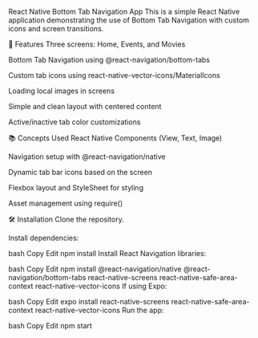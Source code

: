  React Native Bottom Tab Navigation App
This is a simple React Native application demonstrating the use of Bottom Tab Navigation with custom icons and screen transitions.

🚀 Features
Three screens: Home, Events, and Movies

Bottom Tab Navigation using @react-navigation/bottom-tabs

Custom tab icons using react-native-vector-icons/MaterialIcons

Loading local images in screens

Simple and clean layout with centered content

Active/inactive tab color customizations

📚 Concepts Used
React Native Components (View, Text, Image)

Navigation setup with @react-navigation/native

Dynamic tab bar icons based on the screen

Flexbox layout and StyleSheet for styling

Asset management using require()

🛠️ Installation
Clone the repository.

Install dependencies:

bash
Copy
Edit
npm install
Install React Navigation libraries:

bash
Copy
Edit
npm install @react-navigation/native @react-navigation/bottom-tabs react-native-screens react-native-safe-area-context react-native-vector-icons
If using Expo:

bash
Copy
Edit
expo install react-native-screens react-native-safe-area-context react-native-vector-icons
Run the app:

bash
Copy
Edit
npm start
